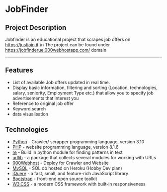# JobFinder


##  Project Description
Jobfinder is an educational project that scrapes job offers on https://justjoin.it \n
The project can be found under https://jobfinderue.000webhostapp.com/ domain
___
## Features
- List of available Job offers updated in real time.
- Display basic information, filtering and sorting (Location, technologies, salary, seniority, Employment Type etc.) that allow you to specify job advertisements that interest you
- Reference to original job offer
- Keyword search
- data visualisation

## Technologies

- [Python] - Crawler/ scrapper programming language, version 3.10
- [PHP] - website programming language, version 8.1.6
- [re] - Build in python module for finding patterns in text 
- [urllib] - a package that collects several modules for working with URLs 
- [000Webhost] - Deploy for Crawler and Website 
- [MySQL] - SQL db hosted on Heroku (Hobby Dev plan) 
- [jQuery] - a fast, small, and feature-rich JavaScript library
- [Bootstrap] - front-end open source toolkit
- [W3.CSS] - a modern CSS framework with built-in responsiveness



[//]: # (These are reference links http://stackoverflow.com/questions/4823468/store-comments-in-markdown-syntax)
   [Python]: <https://www.python.org/downloads/>
   [PHP]: <https://www.php.net/downloads/>
   [re]: <https://docs.python.org/3/library/re.html>
   [urllib]: <https://docs.python.org/3/library/re.html>
   [000Webhost]: <https://pl.000webhost.com>
   [MySQL]: <https://www.mysql.com/downloads/>
   [jQuery]: <https://jquery.com/download/>
   [Bootstrap]: <https://getbootstrap.com>
   [W3.CSS]: <https://www.w3schools.com/w3css/defaulT.asp>


